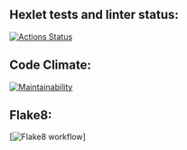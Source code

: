 ## Hexlet tests and linter status:
[![Actions Status](https://github.com/drkrthnblack/python-project-lvl1/workflows/hexlet-check/badge.svg)](https://github.com/drkrthnblack/python-project-lvl1/actions)
## Code Climate:
[![Maintainability](https://api.codeclimate.com/v1/badges/a99a88d28ad37a79dbf6/maintainability)](https://codeclimate.com/github/codeclimate/codeclimate/maintainability)
## Flake8:
[![Flake8 workflow](https://github.com/drkrthnblack/python-project-lvl1/workflows/flake8-check/badge.svg)]
